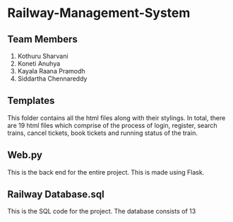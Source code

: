 # Railway-Management-System

## Team Members

1) Kothuru Sharvani
2) Koneti Anuhya
3) Kayala Raana Pramodh
4) Siddartha Chennareddy

## Templates

This folder contains all the html files along with their stylings. In total, there are 19 html files which comprise of the process of login, register, search trains, cancel tickets, book tickets and running status of the train.

## Web.py

This is the back end for the entire project. This is made using Flask.

## Railway Database.sql

This is the SQL code for the project. The database consists of 13 

